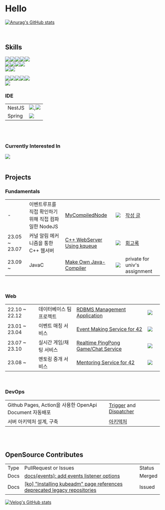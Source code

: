 # Hello

[![Anurag's GitHub stats](https://github-readme-stats.vercel.app/api?username=koreanddinghwan&theme=radical)](https://github.com/anuraghazra/github-readme-stats)
  
<!-- https://simpleicons.org/  -->
<!-- <img src="https://img.shields.io/badge/기술이름-색상번호?style=for-the-badge&logo=아이콘이름&logoColor=white">  -->

<br>

## Skills

<img src="https://img.shields.io/badge/C-A8B9CC?style=for-the-badge&logo=C&logoColor=white"><img src="https://img.shields.io/badge/C++-00599C?style=for-the-badge&logo=C++&logoColor=white"><img src="https://img.shields.io/badge/linux-00599C?style=for-the-badge&logo=linux&logoColor=white"><img src="https://img.shields.io/badge/docker-00599C?style=for-the-badge&logo=docker&logoColor=white"><img src="https://img.shields.io/badge/Nginx-009639?style=for-the-badge&logo=nginx&logoColor=white">  
<img src="https://img.shields.io/badge/TypeScript-3178C6?style=for-the-badge&logo=TypeScript&logoColor=white"><img src="https://img.shields.io/badge/Node.js-339933?style=for-the-badge&logo=node.js&logoColor=white"><img src="https://img.shields.io/badge/NestJS-E0234E?style=for-the-badge&logo=NestJS&logoColor=white"><img src="https://img.shields.io/badge/Express-000000?style=for-the-badge&logo=Express&logoColor=white">  
<img src="https://img.shields.io/badge/TypeOrm-E0234E?style=for-the-badge&logo=TypeOrm&logoColor=white"><img src="https://img.shields.io/badge/MySQL-4479A1?style=for-the-badge&logo=MySQL&logoColor=white">


<img src="https://img.shields.io/badge/Amazon AWS-FF9900?style=for-the-badge&logo=Amazon AWS&logoColor=white"><img src="https://img.shields.io/badge/AWS Lambda-FF9900?style=for-the-badge&logo=AWS Lambda&logoColor=white"><img src="https://img.shields.io/badge/Amazon S3-569A31?style=for-the-badge&logo=Amazon S3&logoColor=white"><img src="https://img.shields.io/badge/Amazon RDS-527FFF?style=for-the-badge&logo=Amazon RDS&logoColor=white"><img src="https://img.shields.io/badge/Amazon EC2-527FFF?style=for-the-badge&logo=Amazon EC2&logoColor=white">  
<img src="https://img.shields.io/badge/SonarQube-4E9BCD?style=for-the-badge&logo=SonarQube&logoColor=white">  

### IDE

|||
|---|---|
|NestJS|<img src="https://img.shields.io/badge/Vim-019733?style=for-the-badge&logo=Vim&logoColor=white">,<img src="https://img.shields.io/badge/Neovim-57A143?style=for-the-badge&logo=Neovim&logoColor=white">|
|Spring|<img src="https://img.shields.io/badge/intellijidea-000000?style=for-the-badge&logo=intellijidea&logoColor=white">|

<br>
<br>

### Currently Interested In

<img src="https://img.shields.io/badge/Spring Boot-6DB33F?style=for-the-badge&logo=Spring Boot&logoColor=white">

<br>
<br>



## Projects

### Fundamentals

| | | |||
|---|---|---|---|---|
| -  | 이벤트루프를 직접 확인하기위해 직접 컴파일한 NodeJS  | [MyCompiledNode](https://github.com/koreanddinghwan/myCompiledNode)| <img src="https://img.shields.io/badge/C++-00599C?style=for-the-badge&logo=C++&logoColor=white"> |[작성 글](https://koreanddinghwan.github.io/nodejs/1/) |
|23.05 ~ 23.07| 커널 알림 메커니즘을 통한 C++ 웹서버 | [C++ WebServer Using kqueue](https://github.com/koreanddinghwan/nginx-like-webserv-using-kqueue)|<img src="https://img.shields.io/badge/C++-00599C?style=for-the-badge&logo=C++&logoColor=white">|[회고록](https://velog.io/@koreanddinghwan/%ED%9A%8C%EA%B3%A0%EB%A1%9DWebServ)|
|23.09 ~ | JavaC | [Make Own Java-Compiler](https://github.com/koreanddinghwan/javac) | <img src="https://img.shields.io/badge/Java-00599C?style=for-the-badge&logo=Java&logoColor=white"> | private for univ's assignment|

<br>

### Web

| | | |||
|---|---|---|---|---|
|22.10 ~ 22.12| 데이터베이스 팀프로젝트 |[RDBMS Management Application](https://github.com/PreswotLab/preswotlab)|<img src="https://img.shields.io/badge/Express-000000?style=for-the-badge&logo=Express&logoColor=white">||
|23.01 ~ 23.04| 이벤트 매칭 서비스 |[Event Making Service for 42](https://github.com/42projectPeople)|<img src="https://img.shields.io/badge/NestJS-E0234E?style=for-the-badge&logo=NestJS&logoColor=white">||
|23.07 ~ 23.10| 실시간 게임/채팅 서비스 |[Realtime PingPong Game/Chat Service](https://github.com/42-pingpong/backend)|<img src="https://img.shields.io/badge/NestJS-E0234E?style=for-the-badge&logo=NestJS&logoColor=white">||
|23.08 ~ | 멘토링 중개 서비스 |[Mentoring Service for 42](https://github.com/manito42/backend)|<img src="https://img.shields.io/badge/NestJS-E0234E?style=for-the-badge&logo=NestJS&logoColor=white">||

<br>

### DevOps

||||
|---|---|---|
| Github Pages, Action을 사용한 OpenApi Document 자동배포 |  [Trigger](https://github.com/manito42/backend/blob/master/.github/workflows/deploy-api-docs.yml) and [Dispatcher](https://github.com/manito42/api-docs/blob/master/.github/workflows/download-apidocs.yml) | |
| 서버 아키텍처 설계, 구축 | [아키텍처](https://github.com/manito42/backend/wiki#architecture)| |

<!--![Anurag's GitHub stats](https://github-readme-stats.vercel.app/api?username=koreanddinghwan&show_icons=true&theme=radical)-->
<!--![BOJ](http://mazassumnida.wtf/api/v2/generate_badge?boj=rkdaudghks99)-->
<!-- ![Solved.ac프로필](https://solved.ac/rkdaudghks99) -->

<br><br>

## OpenSource Contributes

||||
|---|---|---|
| Type| PullRequest or Issues | Status |
| Docs | [docs(events): add events listener options](https://github.com/nestjs/docs.nestjs.com/pull/2888)| Merged |
| Docs | [\[ko\] "Installing kubeadm" page references deprecated legacy repositories](https://github.com/kubernetes/website/issues/43628?notification_referrer_id=NT_kwDOBIvsCrM4MTM5NDExNTUxOjc2Mjc4Nzk0) | Issued |


[![Velog's GitHub stats](https://velog-readme-stats.vercel.app/api?name=koreanddinghwan)](https://github.com/eungyeole/velog-readme-stats)
